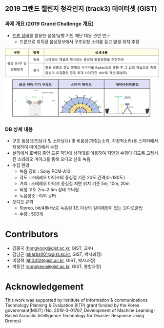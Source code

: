 ## 2019 그랜드 챌린지 청각인지 (track3) 데이터셋 (GIST)
### 과제 개요 (2019 Grand Challenge 개요)

* <u>드론 장비</u>를 활용한 음성/음향 기반 재난 대응 관련 연구
  - 드론으로 취득된 음성정보에서 구조요청 소리를 듣고 발생 위치 추정

![fig1](./images/fig1.png)

### DB 상세 내용
* 구조 음성(성인남녀 및 소아남녀) 및 비음성(개짖는소리, 차경적소리)을 스피커에서
재생하여 마이크에서 수집
*  실외에서 호버링 중인 드론 하단에 삼각대를 이용하여 지면과 수평이 되도록 고정시킨
스테레오 마이크를 통해 오디오 신호 녹음
* 수집 환경
  - 녹음 장비 : Sony PCM-A10
  - 각도 : 스테레오 마이크의 중심점 기준 20도 간격(0~180도)
  - 거리 : 스테레오 마이크 중심점 지면 위치 기준 5m, 10m, 20m
  - 비행 고도 2m~2.5m 상태 호버링 
  - 녹음장소 : 야외 공터
* 오디오 규격
  - Stereo, bit/48kHz로 녹음된 1초 이상의 길이제한이 없는 오디오클립
  - 수량 :  500개

# Contributors
* 김홍국 (hongkook@gist.ac.kr, GIST, 교수)
* 김남균 (skarbs001@gist.ac.kr, GIST, 박사과정)
* 이정혁 (ljh0412@gist.ac.kr, GIST, 박사과정)
* 박동건 (dongkeon@gist.ac.kr, GIST, 통합과정)


# Acknowledgement
This work was supported by Institute of Information & communications Technology Planning & Evaluation (IITP) grant funded by the Korea government(MSIT) (No. 2019-0-01767, Development of Machine Learning-Based Acoustic Intelligence Technology for Disaster Response Using Drones)
